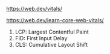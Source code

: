 https://web.dev/vitals/

https://web.dev/learn-core-web-vitals/

1. LCP: Largest Contentful Paint
2. FID: First Input Delay
3. CLS: Cumulative Layout Shift
